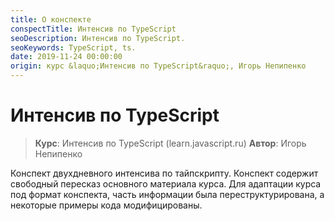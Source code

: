 ```yaml
---
title: О конспекте
conspectTitle: Интенсив по TypeScript
seoDescription: Интенсив по TypeScript.
seoKeywords: TypeScript, ts.
date: 2019-11-24 00:00:00
origin: курс &laquo;Интенсив по TypeScript&raquo;, Игорь Непипенко
---
```

# Интенсив по TypeScript

> **Курс**: Интенсив по TypeScript (learn.javascript.ru)
> **Автор**: Игорь Непипенко

Конспект двухдневного интенсива по тайпскрипту. Конспект содержит свободный пересказ основного материала курса. Для адаптации курса под формат конспекта, часть информации была переструктурирована, а некоторые примеры кода модифицированы.